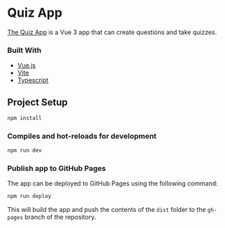 # Quiz App

[The Quiz App](https://dan-5150.github.io/vue-quiz-app/) is a Vue 3 app that can create questions and take quizzes.

### Built With

- [Vue.js](https://vuejs.org/)
- [Vite](https://vite.dev/)
- [Typescript](https://www.typescriptlang.org/)

## Project Setup

```bash
npm install
```

### Compiles and hot-reloads for development

```bash
npm run dev
```

### Publish app to GitHub Pages

The app can be deployed to GitHub Pages using the following command:

```bash
npm run deploy
```

This will build the app and push the contents of the `dist` folder to the `gh-pages` branch of the repository.
